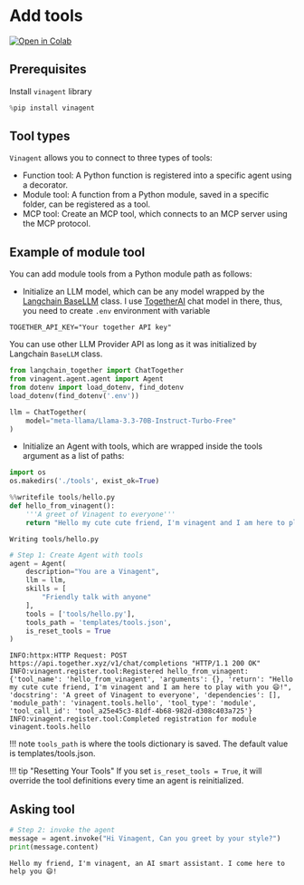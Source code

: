 # Add tools
[![Open in Colab](https://colab.research.google.com/assets/colab-badge.svg)](https://colab.research.google.com/github/datascienceworld-kan/vinagent-docs/blob/main/docs/tutorials/get_started/add_tool.ipynb)

## Prerequisites

Install `vinagent` library

```python
%pip install vinagent
```

## Tool types

`Vinagent` allows you to connect to three types of tools:

- Function tool: A Python function is registered into a specific agent using a decorator.
- Module tool: A function from a Python module, saved in a specific folder, can be registered as a tool.
- MCP tool: Create an MCP tool, which connects to an MCP server using the MCP protocol.


## Example of module tool

You can add module tools from a Python module path as follows:
- Initialize an LLM model, which can be any model wrapped by the [Langchain BaseLLM](https://python.langchain.com/api_reference/core/language_models/langchain_core.language_models.llms.BaseLLM.html) class. I use [TogetherAI](https://api.together.ai/signin) chat model in there, thus, you need to create `.env` environment with variable
```
TOGETHER_API_KEY="Your together API key"
```
You can use other LLM Provider API as long as it was initialized by Langchain `BaseLLM` class.


```python
from langchain_together import ChatTogether 
from vinagent.agent.agent import Agent
from dotenv import load_dotenv, find_dotenv
load_dotenv(find_dotenv('.env'))

llm = ChatTogether(
    model="meta-llama/Llama-3.3-70B-Instruct-Turbo-Free"
)
```

- Initialize an Agent with tools, which are wrapped inside the tools argument as a list of paths:



```python
import os
os.makedirs('./tools', exist_ok=True)
```


```python
%%writefile tools/hello.py
def hello_from_vinagent():
    '''A greet of Vinagent to everyone'''
    return "Hello my cute cute friend, I'm vinagent and I am here to play with you 😄!"
```

    Writing tools/hello.py



```python
# Step 1: Create Agent with tools
agent = Agent(
    description="You are a Vinagent",
    llm = llm,
    skills = [
        "Friendly talk with anyone"
    ],
    tools = ['tools/hello.py'],
    tools_path = 'templates/tools.json',
    is_reset_tools = True
)
```

    INFO:httpx:HTTP Request: POST https://api.together.xyz/v1/chat/completions "HTTP/1.1 200 OK"
    INFO:vinagent.register.tool:Registered hello_from_vinagent:
    {'tool_name': 'hello_from_vinagent', 'arguments': {}, 'return': "Hello my cute cute friend, I'm vinagent and I am here to play with you 😄!", 'docstring': 'A greet of Vinagent to everyone', 'dependencies': [], 'module_path': 'vinagent.tools.hello', 'tool_type': 'module', 'tool_call_id': 'tool_a25e45c3-81df-4b68-982d-d308c403a725'}
    INFO:vinagent.register.tool:Completed registration for module vinagent.tools.hello


!!! note
    `tools_path` is where the tools dictionary is saved. The default value is templates/tools.json.

!!! tip "Resetting Your Tools"
    If you set `is_reset_tools = True`, it will override the tool definitions every time an agent is reinitialized.


## Asking tool

```python
# Step 2: invoke the agent
message = agent.invoke("Hi Vinagent, Can you greet by your style?")
print(message.content)
```

    
    Hello my friend, I'm vinagent, an AI smart assistant. I come here to help you 😄!
